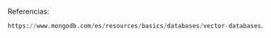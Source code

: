
 
Referencias: 
```sql
https://www.mongodb.com/es/resources/basics/databases/vector-databases/vector-databases
```
